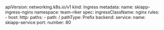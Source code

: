 apiVersion: networking.k8s.io/v1
kind: Ingress
metadata:
  name: skiapp-ingress-nginx
  namespace: team-riker
spec:
  ingressClassName: nginx
  rules:
    - host:
      http:
        paths:
          - path: /
            pathType: Prefix
            backend:
              service:
                name: skiapp-service
                port:
                  number: 80
